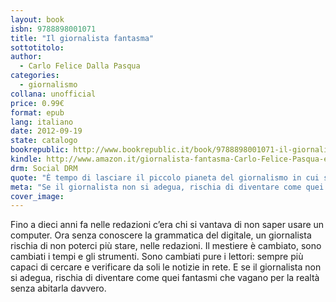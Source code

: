 ```yaml
---
layout: book
isbn: 9788898001071
title: "Il giornalista fantasma"
sottotitolo:
author:
  - Carlo Felice Dalla Pasqua
categories:
  - giornalismo
collana: unofficial
price: 0.99€
format: epub
lang: italiano
date: 2012-09-19
state: catalogo
bookrepublic: http://www.bookrepublic.it/book/9788898001071-il-giornalista-fantasma/
kindle: http://www.amazon.it/giornalista-fantasma-Carlo-Felice-Pasqua-ebook/dp/B009D89DV2/
drm: Social DRM
quote: "È tempo di lasciare il piccolo pianeta del giornalismo in cui siamo vissuti."
meta: "Se il giornalista non si adegua, rischia di diventare come quei fantasmi che vagano per la realtà senza abitarla davvero."
cover_image:
---
```

Fino a dieci anni fa nelle redazioni c’era chi si vantava di non saper usare un computer. Ora senza conoscere la grammatica del digitale, un giornalista rischia di non poterci più stare, nelle redazioni. Il mestiere è cambiato, sono cambiati i tempi e gli strumenti. Sono cambiati pure i lettori: sempre più capaci di cercare e verificare da soli le notizie in rete. E se il giornalista non si adegua, rischia di diventare come quei fantasmi che vagano per la realtà senza abitarla davvero.